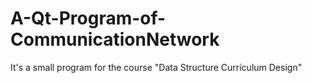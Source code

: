 # A-Qt-Program-of-CommunicationNetwork
It's a small program for the course "Data Structure Curriculum Design"

